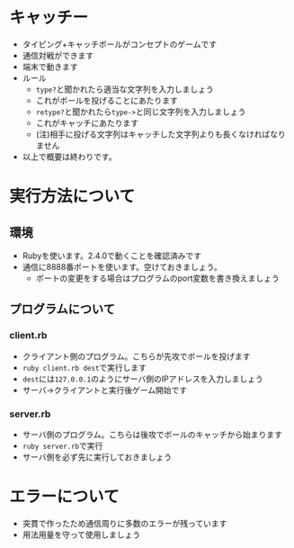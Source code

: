 # キャッチー
* タイピング+キャッチボールがコンセプトのゲームです
* 通信対戦ができます
* 端末で動きます
* ルール
	* `type?`と聞かれたら適当な文字列を入力しましょう
	* これがボールを投げることにあたります
	* `retype?`と聞かれたら`type->`と同じ文字列を入力しましょう
	* これがキャッチにあたります
	* (注)相手に投げる文字列はキャッチした文字列よりも長くなければなりません
* 以上で概要は終わりです。

# 実行方法について
## 環境
* Rubyを使います。2.4.0で動くことを確認済みです
* 通信に8888番ポートを使います。空けておきましょう。
  * ポートの変更をする場合はプログラムのport変数を書き換えましょう

## プログラムについて

### client.rb
* クライアント側のプログラム。こちらが先攻でボールを投げます
* `ruby client.rb dest`で実行します
* `dest`には`127.0.0.1`のようにサーバ側のIPアドレスを入力しましょう
* サーバ->クライアントと実行後ゲーム開始です

### server.rb
* サーバ側のプログラム。こちらは後攻でボールのキャッチから始まります
* `ruby server.rb`で実行
* サーバ側を必ず先に実行しておきましょう

# エラーについて
* 突貫で作ったため通信周りに多数のエラーが残っています
* 用法用量を守って使用しましょう